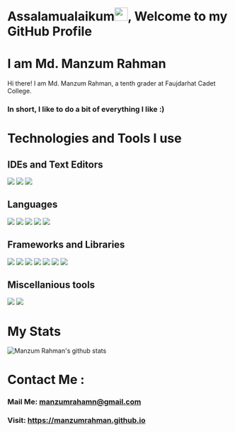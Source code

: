 # Assalamualaikum<img src="https://raw.githubusercontent.com/MartinHeinz/MartinHeinz/master/wave.gif" width="30px">, Welcome to my GitHub Profile

# I am Md. Manzum Rahman
Hi there! I am Md. Manzum Rahman, a tenth grader at Faujdarhat Cadet College.

### **In short, I like to do a bit of everything I like :)**
  


# Technologies and Tools I use
## IDEs and Text Editors
![](https://img.shields.io/badge/Editor-VS%20Code-blue)
![](https://img.shields.io/badge/Editor-Sublime%20Text%20Editor-blue)
![](https://img.shields.io/badge/IDE-Pycharm-blue)
## Languages 
![](https://img.shields.io/badge/Language-HTML-blue)
![](https://img.shields.io/badge/Language-CSS-blue)
![](https://img.shields.io/badge/Language-Java%20Script-blue)
![](https://img.shields.io/badge/Language-Python-blue)
![](https://img.shields.io/badge/Language-C%20Sharp-blue)
## Frameworks and Libraries
![](https://img.shields.io/badge/Framework-Flask-blue)
![](https://img.shields.io/badge/Framework-Bootsrap-blue)
![](https://img.shields.io/badge/Framework-Tailwind%20CSS-blue)
![](https://img.shields.io/badge/Library-Open%20CV-blue)
![](https://img.shields.io/badge/Library-Pandas-blue)
![](https://img.shields.io/badge/Library-Scikit%20Learn-blue)
![](https://img.shields.io/badge/Library-Pygame-blue)
## Miscellanious tools
![](https://img.shields.io/badge/Version%20Control%20System-Git-blue)
![](https://img.shields.io/badge/Database-MySQL-blue)

# My Stats
![Manzum Rahman's github stats](https://github-readme-stats.vercel.app/api?username=manzumrahman&show_icons=true&theme=radical)


# **Contact Me** :
### Mail Me: **manzumrahamn@gmail.com** 
### Visit: **https://manzumrahman.github.io**
